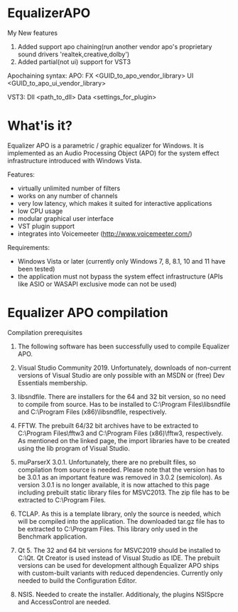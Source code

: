 # EqualizerAPO

My New features
1. Added support apo chaining(run another vendor apo's proprietary sound drivers 'realtek,creative,dolby')
2. Added partial(not ui) support for VST3

Apochaining syntax:
  APO: FX <GUID_to_apo_vendor_library> UI <GUID_to_apo_ui_vendor_library>

VST3: Dll <path_to_dll> Data <settings_for_plugin>

# What'is it?
Equalizer APO is a parametric / graphic equalizer for Windows. It is implemented
as an Audio Processing Object (APO) for the system effect infrastructure
introduced with Windows Vista.

Features:
- virtually unlimited number of filters
- works on any number of channels
- very low latency, which makes it suited for interactive applications
- low CPU usage
- modular graphical user interface
- VST plugin support
- integrates into Voicemeeter (http://www.voicemeeter.com/)

Requirements:
- Windows Vista or later (currently only Windows 7, 8, 8.1, 10 and 11 have been tested)
- the application must not bypass the system effect infrastructure
(APIs like ASIO or WASAPI exclusive mode can not be used)

# Equalizer APO compilation 
Compilation prerequisites
1. The following software has been successfully used to compile Equalizer APO.

2. Visual Studio Community 2019. Unfortunately, downloads of non-current versions of Visual Studio are only possible with an MSDN or (free) Dev Essentials membership.

3. libsndfile. There are installers for the 64 and 32 bit version, so no need to compile from source. Has to be installed to C:\Program Files\libsndfile and C:\Program Files (x86)\libsndfile, respectively.

4. FFTW. The prebuilt 64/32 bit archives have to be extracted to C:\Program Files\fftw3 and C:\Program Files (x86)\fftw3, respectively. As mentioned on the linked page, the import libraries have to be created using the lib program of Visual Studio.

5. muParserX 3.0.1. Unfortunately, there are no prebuilt files, so compilation from source is needed. Please note that the version has to be 3.0.1 as an important feature was removed in 3.0.2 (semicolon). As version 3.0.1 is no longer available, it is now attached to this page including prebuilt static library files for MSVC2013. The zip file has to be extracted to C:\Program Files.

6. TCLAP. As this is a template library, only the source is needed, which will be compiled into the application. The downloaded tar.gz file has to be extracted to C:\Program Files. This library only used in the Benchmark application.

7. Qt 5. The 32 and 64 bit versions for MSVC2019 should be installed to C:\Qt. Qt Creator is used instead of Visual Studio as IDE. The prebuilt versions can be used for development although Equalizer APO ships with custom-built variants with reduced dependencies. Currently only needed to build the Configuration Editor.

8. NSIS. Needed to create the installer. Additionaly, the plugins NSISpcre and AccessControl are needed.
